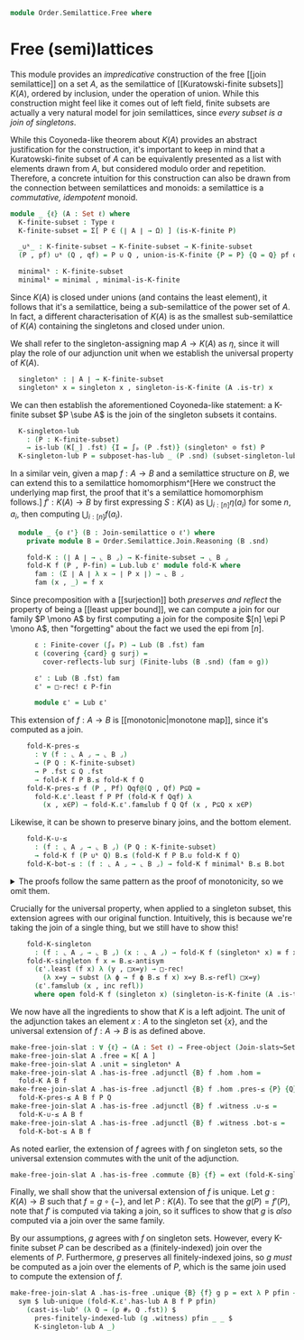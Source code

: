 <!--
```agda
open import 1Lab.Function.Surjection

open import Algebra.Monoid

open import Cat.Functor.Subcategory
open import Cat.Functor.Adjoint
open import Cat.Prelude

open import Data.Fin.Indexed
open import Data.Fin.Base
open import Data.Sum.Base
open import Data.Power

open import Order.Semilattice.Join.Subsemilattice
open import Order.Instances.Pointwise.Diagrams
open import Order.Semilattice.Join.NAry
open import Order.Instances.Pointwise
open import Order.Semilattice.Join
open import Order.Diagram.Lub
open import Order.Subposet
open import Order.Base

import Order.Semilattice.Join.Reasoning
```
-->

```agda
module Order.Semilattice.Free where
```

# Free (semi)lattices

This module provides an *impredicative* construction of the free [[join
semilattice]] on a set $A$, as the semilattice of [[Kuratowski-finite
subsets]] $K(A)$, ordered by inclusion, under the operation of union.
While this construction might feel like it comes out of left field,
finite subsets are actually a very natural model for join semilattices,
since *every subset is a join of singletons*.

While this Coyoneda-like theorem about $K(A)$ provides an abstract
justification for the construction, it's important to keep in mind that
a Kuratowski-finite subset of $A$ can be equivalently presented as a
list with elements drawn from $A$, but considered modulo order and
repetition. Therefore, a concrete intuition for this construction can
also be drawn from the connection between semilattices and monoids: a
semilattice is a *commutative, idempotent* monoid.

```agda
module _ {ℓ} (A : Set ℓ) where
  K-finite-subset : Type ℓ
  K-finite-subset = Σ[ P ∈ (∣ A ∣ → Ω) ] (is-K-finite P)

  _∪ᵏ_ : K-finite-subset → K-finite-subset → K-finite-subset
  (P , pf) ∪ᵏ (Q , qf) = P ∪ Q , union-is-K-finite {P = P} {Q = Q} pf qf

  minimalᵏ : K-finite-subset
  minimalᵏ = minimal , minimal-is-K-finite
```

Since $K(A)$ is closed under unions (and contains the least element), it
follows that it's a semilattice, being a sub-semilattice of the power
set of $A$. In fact, a different characterisation of $K(A)$ is as the
smallest sub-semilattice of $K(A)$ containing the singletons and closed
under union.

<!--
```agda
  K[_] : Join-semilattice ℓ ℓ
  K[_] .fst = Subposet (Subsets ∣ A ∣) λ P → el! (is-K-finite P)
  K[_] .snd =
    Subposet-is-join-semilattice Subsets-is-join-slat
      (λ {P} {Q} pf qf → union-is-K-finite {P = P} {Q = Q} pf qf)
      minimal-is-K-finite

  private module KA = Order.Semilattice.Join.Reasoning (K[_] .snd)
```
-->

We shall refer to the singleton-assigning map $A \to K(A)$ as $\eta$,
since it will play the role of our adjunction unit when we establish the
universal property of $K(A)$.

```agda
  singletonᵏ : ∣ A ∣ → K-finite-subset
  singletonᵏ x = singleton x , singleton-is-K-finite (A .is-tr) x
```

We can then establish the aforementioned Coyoneda-like statement: a
K-finite subset $P \sube A$ is the join of the singleton subsets it
contains.

```agda
  K-singleton-lub
    : (P : K-finite-subset)
    → is-lub (K[_] .fst) {I = ∫ₚ (P .fst)} (singletonᵏ ⊙ fst) P
  K-singleton-lub P = subposet-has-lub _ (P .snd) (subset-singleton-lub _)
```

In a similar vein, given a map $f : A \to B$ and a semilattice structure
on $B$, we can extend this to a semilattice homomorphism^[Here we
construct the underlying map first, the proof that it's a semilattice
homomorphism follows.] $f' : K(A) \to B$ by first expressing $S : K(A)$
as $\bigcup_{i:[n]} \eta(a_i)$ for some $n$, $a_i$, then computing
$\bigcup_{i:[n]} f(a_i)$.

```agda
  module _ {o ℓ'} (B : Join-semilattice o ℓ') where
    private module B = Order.Semilattice.Join.Reasoning (B .snd)

    fold-K : (∣ A ∣ → ⌞ B ⌟) → K-finite-subset → ⌞ B ⌟
    fold-K f (P , P-fin) = Lub.lub ε' module fold-K where
      fam : (Σ ∣ A ∣ λ x → ∣ P x ∣) → ⌞ B ⌟
      fam (x , _) = f x
```

Since precomposition with a [[surjection]] both _preserves and reflect_
the property of being a [[least upper bound]], we can compute a join for
our family $P \mono A$ by first computing a join for the composite $[n]
\epi P \mono A$, then "forgetting" about the fact we used the epi from
$[n]$.

```agda
      ε : Finite-cover (∫ₚ P) → Lub (B .fst) fam
      ε (covering {card} g surj) =
        cover-reflects-lub surj (Finite-lubs (B .snd) (fam ⊙ g))

      ε' : Lub (B .fst) fam
      ε' = □-rec! ε P-fin

      module ε' = Lub ε'
```

This extension of $f : A \to B$ is [[monotonic|monotone map]], since
it's computed as a join.

```agda
    fold-K-pres-≤
      : ∀ (f : ⌞ A ⌟ → ⌞ B ⌟)
      → (P Q : K-finite-subset)
      → P .fst ⊆ Q .fst
      → fold-K f P B.≤ fold-K f Q
    fold-K-pres-≤ f (P , Pf) Qqf@(Q , Qf) P⊆Q =
      fold-K.ε'.least f P Pf (fold-K f Qqf) λ
        (x , x∈P) → fold-K.ε'.fam≤lub f Q Qf (x , P⊆Q x x∈P)
```

Likewise, it can be shown to preserve binary joins, and the bottom
element.

```agda
    fold-K-∪-≤
      : (f : ⌞ A ⌟ → ⌞ B ⌟) (P Q : K-finite-subset)
      → fold-K f (P ∪ᵏ Q) B.≤ (fold-K f P B.∪ fold-K f Q)
    fold-K-bot-≤ : (f : ⌞ A ⌟ → ⌞ B ⌟) → fold-K f minimalᵏ B.≤ B.bot
```

<details>
<summary>The proofs follow the same pattern as the proof of monotonicity,
so we omit them.
</summary>

```agda
    fold-K-∪-≤ f Ppf@(P , Pf) Qqf@(Q , Qf) =
      fold-K.ε'.least f (P ∪ Q) (union-is-K-finite Pf Qf) _ go where
      go : (i : ∫ₚ (P ∪ Q)) → f (i .fst) B.≤ fold-K f Ppf B.∪ fold-K f Qqf
      go (x , inc (inl p)) = B.≤-trans (fold-K.ε'.fam≤lub f P Pf (x , p)) B.l≤∪
      go (x , inc (inr p)) = B.≤-trans (fold-K.ε'.fam≤lub f Q Qf (x , p)) B.r≤∪
      go (x , squash p q i) = B.≤-thin (go (x , p)) (go (x , q)) i

    fold-K-bot-≤ f = fold-K.ε'.least f minimal minimal-is-K-finite B.bot λ ()
```
</details>

Crucially for the universal property, when applied to a singleton
subset, this extension agrees with our original function. Intuitively,
this is because we're taking the join of a single thing, but we still
have to show this!

```agda
    fold-K-singleton
      : (f : ⌞ A ⌟ → ⌞ B ⌟) (x : ⌞ A ⌟) → fold-K f (singletonᵏ x) ≡ f x
    fold-K-singleton f x = B.≤-antisym
      (ε'.least (f x) λ (y , □x=y) → □-rec!
        (λ x=y → subst (λ ϕ → f ϕ B.≤ f x) x=y B.≤-refl) □x=y)
      (ε'.fam≤lub (x , inc refl))
      where open fold-K f (singleton x) (singleton-is-K-finite (A .is-tr) x)
```

We now have all the ingredients to show that $K$ is a left adjoint.  The
unit of the adjunction takes an element $x : A$ to the singleton set $\{
x \}$, and the universal extension of $f : A \to B$ is as defined above.

<!--
```agda
open Free-object
open Subcat-hom
open is-free-object
open is-join-slat-hom
```
-->

```agda
make-free-join-slat : ∀ {ℓ} → (A : Set ℓ) → Free-object (Join-slats↪Sets {ℓ = ℓ}) A
make-free-join-slat A .free = K[ A ]
make-free-join-slat A .unit = singletonᵏ A
make-free-join-slat A .has-is-free .adjunctl {B} f .hom .hom =
  fold-K A B f
make-free-join-slat A .has-is-free .adjunctl {B} f .hom .pres-≤ {P} {Q} =
  fold-K-pres-≤ A B f P Q
make-free-join-slat A .has-is-free .adjunctl {B} f .witness .∪-≤ =
  fold-K-∪-≤ A B f
make-free-join-slat A .has-is-free .adjunctl {B} f .witness .bot-≤ =
  fold-K-bot-≤ A B f
```

As noted earlier, the extension of $f$ agrees with $f$ on singleton
sets, so the universal extension commutes with the unit of the
adjunction.

```agda
make-free-join-slat A .has-is-free .commute {B} {f} = ext (fold-K-singleton A B f)
```

Finally, we shall show that the universal extension of $f$ is unique.
Let $g : K(A) \to B$ such that $f = g \circ \{ - \}$, and let $P :
K(A)$. To see that the $g(P) = f'(P)$, note that $f'$ is computed via
taking a join, so it suffices to show that $g$ is *also* computed via a
join over the same family.

By our assumptions, $g$ agrees with $f$ on singleton sets. However,
every K-finite subset $P$ can be described as a (finitely-indexed) join
over the elements of $P$. Furthermore, $g$ preserves all
finitely-indexed joins, so $g$ *must* be computed as a join over the
elements of $P$, which is the same join used to compute the extension of
$f$.

```agda
make-free-join-slat A .has-is-free .unique {B} {f} g p = ext λ P pfin →
  sym $ lub-unique (fold-K.ε'.has-lub A B f P pfin)
    (cast-is-lubᶠ (λ Q → (p #ₚ Q .fst)) $
      pres-finitely-indexed-lub (g .witness) pfin _ _ $
      K-singleton-lub A _)
```
